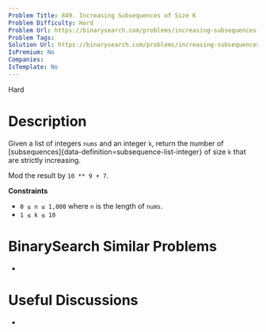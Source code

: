 ```yaml
---
Problem Title: 849. Increasing Subsequences of Size K
Problem Difficulty: Hard
Problem Url: https://binarysearch.com/problems/increasing-subsequences-of-size-k/
Problem Tags: 
Solution Url: https://binarysearch.com/problems/increasing-subsequences-of-size-k/solutions/
IsPremium: No
Companies: 
IsTemplate: No
---
```


<span style="color: ;">Hard</span>

# Description

Given a list of integers `nums` and an integer `k`, return the number of [subsequences]{data-definition=subsequence-list-integer} of size `k` that are strictly increasing.

Mod the result by `10 ** 9 + 7`.

**Constraints**
- `0 ≤ n ≤ 1,000` where `n` is the length of `nums`.
- `1 ≤ k ≤ 10`

# BinarySearch Similar Problems

- []()

# Useful Discussions

- []()
